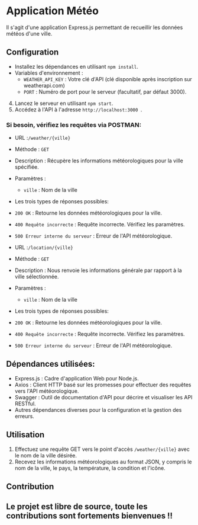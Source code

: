 # Application Météo

Il s'agit d'une application Express.js permettant de recueillir les données météos d'une ville. 

## Configuration

- Installez les dépendances en utilisant `npm install`.
- Variables d'environnement :
   - `WEATHER_API_KEY` : Votre clé d'API  (clé disponible après inscription sur weatherapi.com)
   - `PORT` : Numéro de port pour le serveur (facultatif, par défaut 3000).
4. Lancez le serveur en utilisant `npm start`.
5. Accédez à l'API à l'adresse `http://localhost:3000 `.


### Si besoin, vérifiez les requêtes via POSTMAN:

- URL :`/weather/{ville}`
- Méthode : `GET`
- Description : Récupère les informations météorologiques pour la ville spécifiée.
- Paramètres :
  - `ville` : Nom de la ville 
-  Les trois types de réponses possibles:
  - `200 OK` : Retourne les données météorologiques pour la ville.
  - `400 Requête incorrecte` : Requête incorrecte. Vérifiez les paramètres.
  - `500 Erreur interne du serveur` : Erreur de l'API météorologique.

- URL :`/location/{ville}`
- Méthode : `GET`
- Description : Nous renvoie les informations générale par rapport à la ville sélectionnée.
- Paramètres :
  - `ville` : Nom de la ville 
-  Les trois types de réponses possibles:
  - `200 OK` : Retourne les données météorologiques pour la ville.
  - `400 Requête incorrecte` : Requête incorrecte. Vérifiez les paramètres.
  - `500 Erreur interne du serveur` : Erreur de l'API météorologique.


## Dépendances utilisées:

- Express.js : Cadre d'application Web pour Node.js.
- Axios : Client HTTP basé sur les promesses pour effectuer des requêtes vers l'API météorologique.
- Swagger : Outil de documentation d'API pour décrire et visualiser les API RESTful.
- Autres dépendances diverses pour la configuration et la gestion des erreurs.

## Utilisation

1. Effectuez une requête GET vers le point d'accès `/weather/{ville}` avec le nom de la ville désirée.
2. Recevez les informations météorologiques au format JSON, y compris le nom de la ville, le pays, la température, la condition et l'icône.

## Contribution

##  Le projet est libre de source, toute les contributions sont fortements bienvenues !! ##
